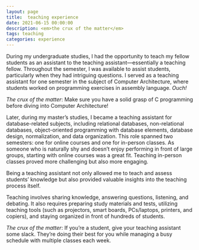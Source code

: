 ```yaml
---
layout: page
title:  teaching experience
date: 2021-06-15 00:00:00
description: <em>the crux of the matter</em>
tags: teaching
categories: experience
---
```


During my undergraduate studies, I had the opportunity to teach my fellow students as an assistant to the teaching assistant—essentially a teaching fellow. Throughout the semester, I was available to assist students, particularly when they had intriguing questions. I served as a teaching assistant for one semester in the subject of Computer Architecture, where students worked on programming exercises in assembly language. *Ouch!*

*The crux of the matter*: Make sure you have a solid grasp of C programming before diving into Computer Architecture!

Later, during my master’s studies, I became a teaching assistant for database-related subjects, including relational databases, non-relational databases, object-oriented programming with database elements, database design, normalization, and data organization. This role spanned two semesters: one for online courses and one for in-person classes. As someone who is naturally shy and doesn’t enjoy performing in front of large groups, starting with online courses was a great fit. Teaching in-person classes proved more challenging but also more engaging.

Being a teaching assistant not only allowed me to teach and assess students’ knowledge but also provided valuable insights into the teaching process itself.

Teaching involves sharing knowledge, answering questions, listening, and debating. It also requires preparing study materials and tests, utilizing teaching tools (such as projectors, smart boards, PCs/laptops, printers, and copiers), and staying organized in front of hundreds of students.

*The crux of the matter*: If you’re a student, give your teaching assistant some slack. They’re doing their best for you while managing a busy schedule with multiple classes each week.
